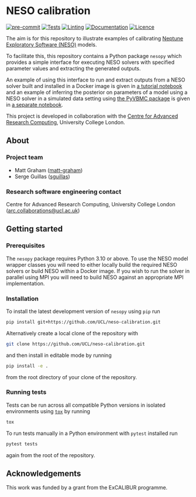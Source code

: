 # NESO calibration

[![pre-commit](https://img.shields.io/badge/pre--commit-enabled-brightgreen?logo=pre-commit&logoColor=white)](https://github.com/pre-commit/pre-commit)
[![Tests](https://github.com/UCL/neso-calibration/actions/workflows/tests.yml/badge.svg)](https://github.com/UCL/neso-calibration/actions/workflows/tests.yml)
[![Linting](https://github.com/UCL/neso-calibration/actions/workflows/linting.yml/badge.svg)](https://github.com/UCL/neso-calibration/actions/workflows/linting.yml)
[![Documentation](https://github.com/UCL/neso-calibration/actions/workflows/docs.yml/badge.svg)](https://github-pages.ucl.ac.uk/neso-calibration/)
[![Licence][licence-badge]](./LICENCE.md)

<!-- prettier-ignore-start -->
[actions-badge]:            https://github.com/UCL/neso-calibration/workflows/CI/badge.svg
[actions-link]:             https://github.com/UCL/neso-calibration/actions
[licence-badge]:            https://img.shields.io/badge/License-MIT-yellow.svg
<!-- prettier-ignore-end -->

The aim is for this repository to illustrate examples of calibrating
[Neptune Exploratory Software (NESO)](https://github.com/ExCALIBUR-NEPTUNE/NESO) models.

To facilitate this, this repository contains a Python package `nesopy` which provides a
simple interface for executing NESO solvers with specified parameter values and
extracting the generated outputs.

An example of using this interface to run and extract outputs from a NESO solver built and
installed in a Docker image is given in
[a tutorial notebook](examples/two_stream/docker_example.ipynb) and an example of inferring
the posterior on parameters of a model using a NESO solver in a simulated data setting
using [the PyVBMC package](https://acerbilab.github.io/pyvbmc/index.html) is given in
[a separate notebook](examples/two_stream/pyvbmc_calibration_example.ipynb).

This project is developed in collaboration with the
[Centre for Advanced Research Computing](https://ucl.ac.uk/arc), University College London.

## About

### Project team

- Matt Graham ([matt-graham](https://github.com/matt-graham))
- Serge Guillas ([sguillas](https://github.com/sguillas))

### Research software engineering contact

Centre for Advanced Research Computing, University College London ([arc.collaborations@ucl.ac.uk](mailto:arc.collaborations.@ucl.ac.uk))

## Getting started

### Prerequisites

The `nesopy` package requires Python 3.10 or above. To use the NESO model wrapper
classes you will need to either locally build the required NESO solvers or build NESO
within a Docker image. If you wish to run the solver in parallel using MPI you will need
to build NESO against an appropriate MPI implementation.

### Installation

To install the latest development version of `nesopy` using `pip` run

```sh
pip install git+https://github.com/UCL/neso-calibration.git
```

Alternatively create a local clone of the repository with

```sh
git clone https://github.com/UCL/neso-calibration.git
```

and then install in editable mode by running

```sh
pip install -e .
```

from the root directory of your clone of the repository.

### Running tests

Tests can be run across all compatible Python versions in isolated environments using
[`tox`](https://tox.wiki/en/latest/) by running

```sh
tox
```

To run tests manually in a Python environment with `pytest` installed run

```sh
pytest tests
```

again from the root of the repository.

## Acknowledgements

This work was funded by a grant from the ExCALIBUR programme.
